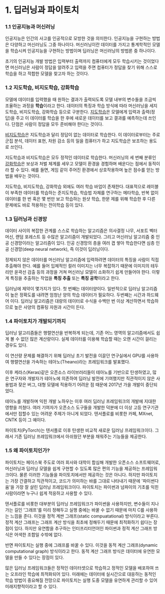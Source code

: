 # 1. 딥러닝과 파이토치

### 1.1 인공지능과 머신러닝

인공지능은 인간의 사고를 인공적으로 모방한 것을 의미한다. 인공지능을 구현하는 방법은 다양하고 머신러닝도 그중 하나이다. 머신러닝이란 데이터를 가지고 통계학적인 모델을 학습시켜 인공지능을 구현하는 방법이며 딥러닝은 머신러닝의 방법론 중 하나이다.

초기의 인공지능 개발 방법은 입력부터 출력까지 컴퓨터에게 모두 학습시키는 것이었다면 머신러닝은 사람이 정답을 알려주고 입력을 주면 컴퓨터가 정답을 찾기 위해 스스로 학습을 하고 적합한 모델을 찾고자 하는 것이다.



### 1.2 지도학습, 비지도학습, 강화학습

모델에 데이터를 입력했을 때 원하는 결과가 출력되도록 모델 내부의 변수들을 조금씩 조율하는 과정을 **학습**이라고 한다. 데이터의 특징과 학습 방식에 따라 머신러닝을 세지도학습, 비지도학습, 강화학습 등으로 구분한다. <u>지도학습</u>은 모델에게 입력과 출력(정답)을 주고 이 데이터를 학습을 한 후에 새로운 데이터를 보고 결과를 예측하는데 쓰인다. 단점은 사람이 정답을 모두 준비해야 한다는 것이다.

<u>비지도학습</u>은 지도학습과 달리 정답이 없는 데이터로 학습한다. 이 데이터로부터는 주로 군집 분석, 데이터 표현, 차원 감소 등의 일을 컴퓨터가 하고 지도학습은 보조하는 용도로 쓰인다. 

지도학습과 비지도학습은 모두 정적인 데이터로 학습한다. 머신러닝의 세 번째 분류인 <u>강화학습</u>은 보상과 처벌 체계를 세우고 모델이 환경을 경험하며 배운다는 점에서 동적이라 할 수 있다. 예를 들면, 게임 같이 주어진 환경에서 상호작용하며 높은 점수를 얻는 방법을 배우는 것이다.

지도학습, 비지도학습, 강화학습 외에도 여러 학습 바업이 존재한다. 대표적으로 레이블이 부족한 데이터를 학습하는 준지도학습, 학습법 자체를 연구하는 메타학습, 반복 없이 데이터를 한 번 혹은 몇 번만 보고 학습하는 원샷 학습, 한문 제를 위해 학습한 후 다른 문제에도 바로 적용하는 전이학습 등이 있다.



### 1.3 딥러닝과 신경망

데이터 사이의 복잡한 관계를 스스로 학습하는 알고리즘은 의사결정 나무, 서포트 벡터 머신, 랜덤 포레스트 등 수많은 알고리즘이 개발되었다. 그리고 머신러닝 알고리즘 중 인공 신경망이라는 알고리즘이 있다. 인공 신경망의 층을 여러 겹 쌓아 학습한다면 심층 인공 신경망(deep neural network), 즉 이것이 딥러닝이다.

정제되지 않은 데이터를 머신러닝 알고리즘에 입력하려면 데이터의 특징을 사람이 직접 추출해야 한다. 예를 들어 입체적인 컬러 이미지는 너무 복잡하기 때문에 이미지의 테두리만 윤곽선 검출 등의 과정을 거쳐 머신러닝 모델이 소화하기 쉽게 만들어야 한다. 이렇게 특징을 추출하는 작업을 **특징 추출** 또는 **특징 공학**이라고 한다. 

딥러닝에 제약이 몇가지가 있다. 첫 번째는 데이터양이다. 일반적으로 딥러닝 알고리즘이 높은 정확도를 내려면 엄청난 양의 학습 데이터가 필요하다. 두번째는 시간과 하드웨어 이다. 딥러닝 알고리즘은 대량의 데이터로 수식을 수백만 번 이상 계산하면서 학습하므로 높은 사양의 컴퓨팅 자원과 시간이 든다.



### 1.4 파이토치가 개발되기까지

딥러닝 알고리즘들은 행렬연산을 반복하게 되는데, 기존 어느 영역의 알고리즘에서도 쉽게 볼 수 없던 많은 계산량이다. 실제 데이터를 이용해 학습할 때는 오랜 시간이 걸리는 경우도 있다.

이 연산량 문제를 해결하기 위해 딥러닝 초기 발전을 이끌던 연구실에서 GPU를 사용하여 행렬연산을 가속하는 테아노(Theano)라는 프레임워크를 발표했다.

이후 케라스(Keras)같은 오픈소스 라이브러리들이 테아노를 기반으로 탄생하였고, 많은 연구자와 개발자가 테아노에 의존하여 딥러닝 발전에 기여했지만 직관적이지 않은 사용법과 잦은 버그, 대형 모델에 적용하기 어려운 점 때문에 2017년 가을 개발이 중단되었다.

테아노를 개발하며 익힌 개발 노하우는 이후 여러 딥러닝 프레임워크의 개발에 지대한 영향을 끼쳤다. 여러 기여자가 오픈소스 도구들을 개발한 덕분에 더 이상 고등 연구기관에서만 접할수 있는 어려운 주제가 아니게 되었다. 텐서플로를 비롯한 카페, MXnet, CNTK 등이 그 예이다.

파이토치(PyTorch)는 텐서플로 이후 탄생한 비교적 새로운 딥러닝 프레임워크이다. 그래서 기존 딥러닝 프레임워크에서 아쉬웠던 부분을 채워주는 기능들을 제공한다.



### 1.5 왜 파이토치인가?

파이토치는 페이스북 주도로 여러 회사와 대학이 합심해 개발한 오픈소스 소프트웨어로, 머신러닝과 딥러닝 모델을 쉽게 구현할 수 있도록 많은 편의 기능을 제공하는 프레임워크이다. 물론 이러한 기능들을 파이토치에서만 제공하는 것은 아니다. 하지만 파이토치는 가장 간결하고 직관적이고, 코드가 의미하는 바를 그대로 나타내기 때문에 '파이썬다움'을 가장 잘 살린 딥러닝 프레임워크이다. 파이토치는 파이썬과 넘파이의 기초를 익힌 사람이라면 누구나 쉽게 적응하고 사용할 수 있다.

텐서플로를 비롯한 대부분의 딥러닝 프레임워크가 파이썬을 사용하지만, 변수들이 지나가는 길인 '그래프'를 미리 정해두고 실행 중에는 바꿀 수 없기 때문에 마치 C를 사용하는 느낌을 준다. 이것을 정적 계싼 그래프(static compuatational) 방식이라고 부른다. 정적 계산 그래프는 그래프 계산 방식을 최초에 정해두기 때문에 최적화하기 쉽다는 장점이 있다. 하지만 유연함을 추구하는 인터프리터언어인 파이썬과 정적 계산 그래프 방식은 어색한 조합일 수밖에 없다.

반면 파이토치는 실행 중에 그래프를 바꿀 수 있다. 이것을 동적 계산 그래프(dynamic computational graph) 방식이라고 한다. 동적 계산 그래프 방식은 데이터에 유연한 모델을 만들 수 있다는 장점이 있다.

많은 딥러닝 프레임워크들은 정적인 데이터셋으로 학습하고 정적인 모델을 배포하여 쓰는 오프라인 학습에 최적화되어 있다. 미래에는 데이터에 실시간으로 대응하는 동적인 학습 방법이 중요해질 전망으로 파이토치는 실행 도중 모델을 유연하게 관리할 수 있어 미래지향적이라고 할 수 있다.

